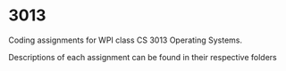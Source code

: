 # 3013
Coding assignments for WPI class CS 3013 Operating Systems.

Descriptions of each assignment can be found in their respective folders
